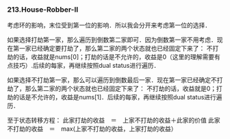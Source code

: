 ### 213.House-Robber-II

考虑环的影响，末位受到第一位的影响．所以我会分开来考虑第一位的选择．

如果选择打劫第一家，那么遍历到倒数第二家即可．因为倒数第一家不用考虑．现在第一家已经确定要打劫了，那么第二家的两个状态就也已经固定下来了： 不打劫的话，收益就是nums[0]；打劫的话是不允许的，收益是0（这里的理解需要有点技巧）.后续的每家，再继续按照dual status进行遍历．

如果选择不打劫第一家，那么可以遍历到倒数最后一家．现在第一家已经确定不打劫了，那么第二家的两个状态就也已经固定下来了： 不打劫的话，收益就是0；打劫的话是不允许的，收益是nums[1]．后续的每家，再继续按照dual status进行遍历．

至于状态转移方程：
此家打劫的收益　＝　上家不打劫的收益＋此家的价值
此家不打劫的收益　＝　max(上家不打劫的收益，上家打劫的收益）
